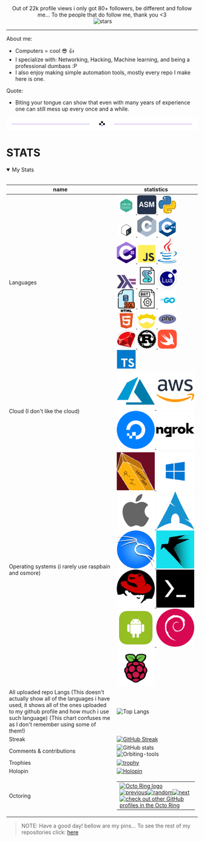 <div align=center>    
Out of 22k profile views i only got 80+ followers, be different and follow me... To the people that do follow me, thank you <3<div align=center>    


<img src="https://komarev.com/ghpvc/?username=CPScript&style=flat-square&color=blue" alt=""/>
<img src="https://img.shields.io/github/stars/CPScript?label=Stars" alt="stars">

</div>

---
<div align="left">     

About me:
 * Computers = cool 😎 👍 
 * I specialize with: Networking, Hacking, Machine learning, and being a professional dumbass :P
 * I also enjoy making simple automation tools, mostly every repo I make here is one.

Quote:
 * Biting your tongue can show that even with many years of experience one can still mess up every once and a while.

<div align="center">
  <img src="divider2.png" alt="divider"/>
</div> 

<div align="left">

# STATS    
<details open>
<summary>My Stats</summary>
<br>
           

<!-- This gives me the ick wtf :(-->
name|statistics
----|----
Languages | <a href="https://en.wikipedia.org/wiki/Assembly_language"> <img src="assets/Assembily-x86.png" width="50" alt="assembily-x86"> </a> <a href="https://en.wikipedia.org/wiki/Assembly_language"> <img src="assets/assembly.png" width="50" alt="assembly"> </a> <a href="https://python.org"> <img src="assets/python.png" width="50" alt="python"> </a> <a href="https://en.wikipedia.org/wiki/Bash_(Unix_shell)"> <img src="assets/bash.png" width="50" alt="bash"> </a> <a href="https://en.wikipedia.org/wiki/C_(programming_language)"> <img src="assets/C.png" width="50" alt="C"> </a> <a href="https://cplusplus.com"> <img src="assets/C++.png" width="50" alt="C++"> </a> <a href="https://en.wikipedia.org/wiki/C_Sharp_(programming_language)"> <img src="assets/C-sharp.png" width="50" alt="C-sharp"> </a> <a href="https://javascript.com"> <img src="assets/javascript.webp" width="50" alt="javascript"> </a> <a href="https://java.com"> <img src="assets/java.png" width="50" alt="java"> </a> <a href="https://Haskell.org"> <img src="assets/Haskell.png" width="50" alt="Haskell"> </a> <a href="https://learn.microsoft.com/en-us/office/vba/outlook/how-to/using-visual-basic-to-customize-outlook-forms/using-visual-basic-scripting-edition"> <img src="assets/VBS.png" width="50" alt="vbs"> </a> <a href="https://lua.org"> <img src="assets/lua.svg" width="50" alt="lua"> </a> <a href="https://mysql.com"> <img src="assets/SQL.png" width="50" alt="sql"> </a> <a href="https://www.geeksforgeeks.org/basics-of-batch-scripting"> <img src="assets/batch.png" width="50" alt="batch"> </a> <a href="https://go.dev"> <img src="assets/go.png" width="50" alt="go"> </a> <a href="https://html.com"> <img src="assets/html5.png" width="50" alt="html5"> </a> <a href="https://nim-lang.org"> <img src="assets/nim.png" width="50" alt="nim"> </a> <a href="https://www.php.net"> <img src="assets/php.png" width="50" alt="php"> </a> <a href="https://ruby-lang.org"> <img src="assets/ruby.png" width="50" alt="ruby"> </a> <a href="https://rust-lang.org"> <img src="assets/rust.png" width="50" alt="rust"> </a> <a href="https://swift.org"> <img src="assets/swift.png" width="50" alt="swift"> </a> <a href="https://www.typescriptlang.org"> <img src="assets/typescript.png" width="50" alt="typescript"> </a> 
Cloud (I don't like the cloud)|<a href="https://www.asuresoftware.com"> <img src="assets/as.png" width="100" alt="asure"> </a> <a href="https://aws.amazon.com"> <img src="assets/aws.png" width="100" alt="aws"> </a> <a href="https://www.digitalocean.com"> <img src="assets/do.png" width="100" alt="do"> </a> <a href="https://ngrok.com/"> <img src="assets/ngrok.png" width="100" alt="does this count as cloud based"> </a>
Operating systems (i rarely use raspbain and osmore)| <a href="https://osmora.org/cgit/Hyra"> <img src="assets/hyra.png" width="100" alt="made by my kitty <3 :3 >.<"> </a> <a href="https://www.microsoft.com/en-us/windows"> <img src="assets/windows.png" width="100" alt="windows"> </a> <a href="https://www.apple.com/macos/macos-sequoia"> <img src="assets/mac.png" width="100" alt="mac"> </a> <a href="https://archlinux.org/"> <img src="assets/arch.png" width="100" alt="arch"> </a> <a href="https://www.kali.org"> <img src="assets/kali.png" width="100" alt="kali"> </a> <a href="https://parrotsec.org/"> <img src="assets/parrot.png" width="100" alt="parrot"> </a> <a href="https://www.redhat.com/en/technologies/linux-platforms/enterprise-linux"> <img src="assets/redhat.png" width="100" alt="RedHat"> </a> <a href="https://f-droid.org/en/packages/com.termux/"> <img src="assets/termux.png" width="100" alt="Termux"> </a> <a href="https://en.wikipedia.org/wiki/Android_(operating_system)"> <img src="assets/android.png" width="100" alt="Android 8-15"> </a><a href="https://www.debian.org/"> <img src="assets/debain.png" width="100" alt="Debain"> </a> <a href="https://www.raspbian.org/"> <img src="assets/rasp.png" width="100" alt="Raspbain"> </a> 
All uploaded repo Langs (This doesn't actually show all of the languages i have used, it shows all of the ones uploaded to my github profile and how much i use such language) (This chart confuses me as I don't remember using some of them!) | ![Top Langs](https://github-readme-stats.vercel.app/api/top-langs/?username=CPScript&langs_count=50&layout=compact)
Streak | [![GitHub Streak](https://github-readme-streak-stats.herokuapp.com?user=CPScript&theme=hacker&date_format=M%20j%5B%2C%20Y%5D)](https://git.io/streak-stats)
Comments & contributions | ![GitHub stats](https://github-readme-stats.vercel.app/api?username=CPScript&show_icons=true&theme=synthwave) <img width="500" src="https://github-profile-summary-cards.vercel.app/api/cards/profile-details?username=CPScript&theme=monokai" alt="Orbiting-tools">
Trophies | [![trophy](https://github-profile-trophy.vercel.app/?username=CPScript)](https://github.com/CPScript/github-profile-trophy)
Holopin | [![Holopin](https://holopin.me/cpscript)](https://holopin.io/@cpscript)
Octoring | <table><tbody><tr><td><a href="https://octo-ring.com/"><img src="https://octo-ring.com/static/img/widget/top.png" width="99%" alt="Octo Ring logo" align="top"></a><br><a href="https://octo-ring.com/p/CPScript/prev"><img src="https://octo-ring.com/static/img/widget/prev.png" width="33%" alt="previous" align="top" title="previous profile"></a><a href="https://octo-ring.com/p/CPScript/random"><img src="https://octo-ring.com/static/img/widget/random.png" width="33%" alt="random" align="top" title="random profile"></a><a href="https://octo-ring.com/p/CPScript/next"><img src="https://octo-ring.com/static/img/widget/next.png" width="33%" alt="next" align="top" title="next profile"></a><br><a href="https://octo-ring.com/"><img src="https://octo-ring.com/static/img/widget/bottom.png" width="99%" alt="check out other GitHub profiles in the Octo Ring" align="top"></a></td></tr></tbody></table>

</details>

> NOTE: Have a good day! bellow are my pins... To see the rest of my repositories click: [here](https://github.com/CPScript?tab=repositories)
